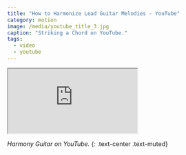 ```yaml
---
title: "How to Harmonize Lead Guitar Melodies - YouTube"
category: motion
image: /media/youtube_title_3.jpg
caption: "Striking a Chord on YouTube."
tags:
  - video
  - youtube
---
```


<div class="embed-responsive embed-responsive-16by9">
	<iframe class="embed-responsive-item" src="https://www.youtube.com/embed/j_7yhdzwAAE"></iframe>
</div>

_Harmony Guitar on YouTube._
{: .text-center .text-muted}

